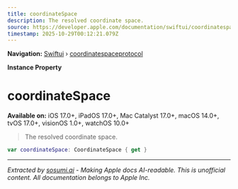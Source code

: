 ```yaml
---
title: coordinateSpace
description: The resolved coordinate space.
source: https://developer.apple.com/documentation/swiftui/coordinatespaceprotocol/coordinatespace
timestamp: 2025-10-29T00:12:21.079Z
---
```


**Navigation:** [Swiftui](/documentation/swiftui) › [coordinatespaceprotocol](/documentation/swiftui/coordinatespaceprotocol)

**Instance Property**

# coordinateSpace

**Available on:** iOS 17.0+, iPadOS 17.0+, Mac Catalyst 17.0+, macOS 14.0+, tvOS 17.0+, visionOS 1.0+, watchOS 10.0+

> The resolved coordinate space.

```swift
var coordinateSpace: CoordinateSpace { get }
```

---

*Extracted by [sosumi.ai](https://sosumi.ai) - Making Apple docs AI-readable.*
*This is unofficial content. All documentation belongs to Apple Inc.*
